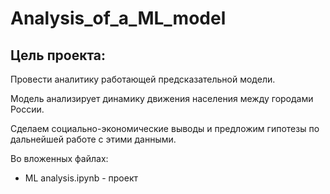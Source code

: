 # Analysis_of_a_ML_model
## Цель проекта:
Провести аналитику работающей предсказательной модели.

Модель анализирует динамику движения населения между городами России.

Сделаем социально-экономические выводы и предложим гипотезы по дальнейшей работе с этими данными.

Во вложенных файлах: 

+ ML analysis.ipynb - проект


